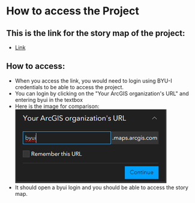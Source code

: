 # How to access the Project

## This is the link for the story map of the project:
* [Link](https://storymaps.arcgis.com/stories/5a258815d4a44f40895a63d1efa38343)

## How to access:
* When you access the link, you would need to login using BYU-I credentials to be able to access the project.
* You can login by clicking on the "Your ArcGIS organization's URL" and entering byui in the textbox
* Here is the image for comparison: ![image](./loginwithorg.png)
* It should open a byui login and you should be able to access the story map.
